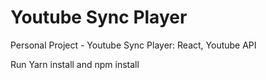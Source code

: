 # Youtube Sync Player

Personal Project - Youtube Sync Player: React, Youtube API

Run Yarn install and npm install
